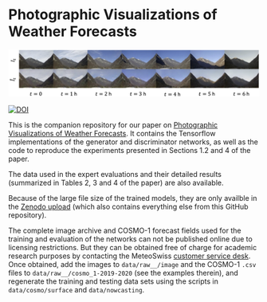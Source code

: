 # Photographic Visualizations of Weather Forecasts

![A sequence of images taken by the Cevio camera (top row), and the corresponding images synthesized by the generator (bottom row)](nowcasting_criteria_satisfied.png "Photographic nowcasting visualization")

[![DOI](https://zenodo.org/badge/DOI/10.5281/zenodo.6962721.svg)](https://doi.org/10.5281/zenodo.6962721)

This is the companion repository for our paper on [Photographic Visualizations of Weather Forecasts](https://arxiv.org/abs/2203.15601). It contains the Tensorflow implementations of the generator and discriminator networks, as well as the code to reproduce the experiments presented in Sections 1.2 and 4 of the paper.

The data used in the expert evaluations and their detailed results (summarized in Tables 2, 3 and 4 of the paper) are also available.

Because of the large file size of the trained models, they are only availble in the [Zenodo upload](https://doi.org/10.5281/zenodo.6962721) (which also contains everything else from this GitHub repository).

The complete image archive and COSMO-1 forecast fields used for the training and evaluation of the networks can not be published online due to licensing restrictions. But they can be obtained free of charge for academic research purposes by contacting the MeteoSwiss [customer service desk](https://www.meteoswiss.admin.ch/home/form/customer-service.html). Once obtained, add the images to `data/raw__/image` and the COSMO-1 `.csv` files to `data/raw__/cosmo_1-2019-2020` (see the examples therein), and regenerate the training and testing data sets using the scripts in `data/cosmo/surface` and `data/nowcasting`.
